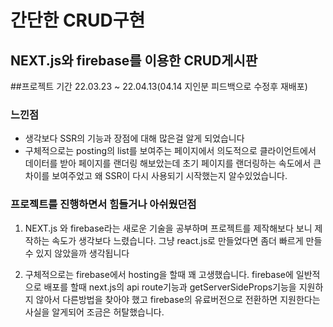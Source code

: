 # 간단한 CRUD구현

## NEXT.js와 firebase를 이용한 CRUD게시판
##프로젝트 기간 22.03.23 ~ 22.04.13(04.14 지인분 피드백으로 수정후 재배포)

### 느낀점
* 생각보다 SSR의 기능과 장점에 대해 많은걸 알게 되었습니다
* 구체적으로는 posting의 list를 보여주는 페이지에서 의도적으로 클라이언트에서 데이터를 받아 페이지를 랜더링 해보았는데 초기 페이지를 랜더링하는 속도에서 큰 차이를 보여주었고 왜 SSR이 다시 사용되기 시작했는지 알수있었습니다.

### 프로젝트를 진행하면서 힘들거나 아쉬웠던점
1. NEXT.js 와 firebase라는 새로운 기술을 공부하며 프로젝트를 제작해보다 보니 제작하는 속도가 생각보다 느렸습니다. 그냥 react.js로 만들었다면 좀더 빠르게 만들수 있지 않았을까 생각됩니다

1. 구체적으로는 firebase에서 hosting을 할때 꽤 고생했습니다. firebase에 일반적으로 배포를 할때 next.js의 api route기능과 getServerSideProps기능을 지원하지 않아서 다른방법을 찾아야 했고 firebase의 유료버전으로 전환하면 지원한다는 사실을 알게되어 조금은 허탈했습니다.

